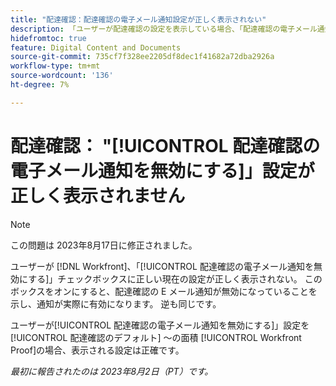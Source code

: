 ```yaml
---
title: "配達確認：配達確認の電子メール通知設定が正しく表示されない"
description: 「ユーザーが配達確認の設定を表示している場合、「配達確認の電子メール通知を無効にする」チェックボックスに正しい現在の設定が正しく表示されません。 このボックスをオンにすると、配達確認の E メール通知が無効になっていることを示し、通知が実際に有効になります。 逆も同じだ」
hidefromtoc: true
feature: Digital Content and Documents
source-git-commit: 735cf7f328ee2205df8dec1f41682a72dba2926a
workflow-type: tm+mt
source-wordcount: '136'
ht-degree: 7%

---
```



# 配達確認： &quot;[!UICONTROL 配達確認の電子メール通知を無効にする]」設定が正しく表示されません

>[!NOTE]
>
>この問題は 2023年8月17日に修正されました。

ユーザーが [!DNL Workfront]、「[!UICONTROL 配達確認の電子メール通知を無効にする]」チェックボックスに正しい現在の設定が正しく表示されない。 このボックスをオンにすると、配達確認の E メール通知が無効になっていることを示し、通知が実際に有効になります。 逆も同じです。

ユーザーが[!UICONTROL 配達確認の電子メール通知を無効にする]」設定を [!UICONTROL 配達確認のデフォルト] ～の面積 [!UICONTROL Workfront Proof]の場合、表示される設定は正確です。

_最初に報告されたのは 2023年8月2日（PT）です。_

